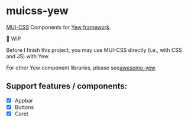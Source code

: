 # muicss-yew

[MUI-CSS](https://github.com/muicss/mui) Components for [Yew framework](https://github.com/yewstack/yew).

:construction: WIP

Before I finish this project, you may use MUI-CSS directly (i.e., with CSS and JS) with Yew.

For other Yew component libraries, please see[awesome-yew](https://github.com/jetli/awesome-yew#component-libraries).

## Support features / components:

- [x] Appbar
- [x] Buttons
- [x] Caret
